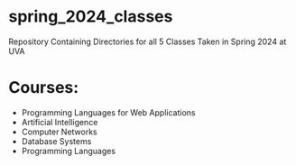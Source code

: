 # spring_2024_classes
Repository Containing Directories for all 5 Classes Taken in Spring 2024 at UVA

# Courses:
- Programming Languages for Web Applications
- Artificial Intelligence
- Computer Networks
- Database Systems
- Programming Languages


